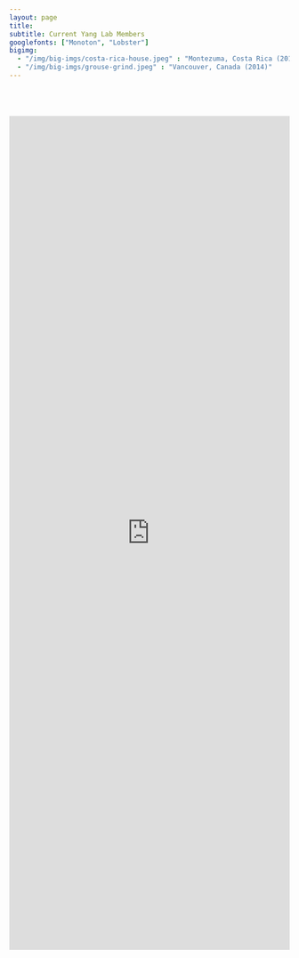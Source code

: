 ```yaml
---
layout: page
title:
subtitle: Current Yang Lab Members
googlefonts: ["Monoton", "Lobster"]
bigimg:
  - "/img/big-imgs/costa-rica-house.jpeg" : "Montezuma, Costa Rica (2011)"
  - "/img/big-imgs/grouse-grind.jpeg" : "Vancouver, Canada (2014)"
---
```


<style>
  footer {
    margin-top: -10px;
  }
  #shiny-server-iframe {
    margin-top: 51px;
    border: 0 none;
  }
</style>

<script>
document.addEventListener('DOMContentLoaded', function() {

  $(window).resize(function() {
    setTimeout(function() {
      $("#shiny-server-iframe")[0].contentWindow.postMessage('getHeight', '*');
    }, 100);
  });
  $("#shiny-server-iframe").load(function() {
    $("#shiny-server-iframe")[0].contentWindow.postMessage('getHeight', '*');
  });

  window.addEventListener("message", function(event) {
    if (event.origin !== "https://daattali.com") {
      return;
    }
    var data = event.data.split(":");
    if (data[0] == "height") {
      $("#shiny-server-iframe")[0].height = data[1];
    } else if (data[0] == "scroll-to") {
      $('html, body').animate({ scrollTop : data[1]}, 500);
    }
  })
});
</script>

<div style="font-size: 1px; color: transparent; height: 0;">
  Dean is an R-Shiny expert and consultant
  Services include: Building Shiny apps and analytics dashboards • Integrating Shiny apps with external services or libraries • Offering expert advice and guidance with Shiny
  Clients range from individuals to startups to large companies and government agencies.
  Previously a software engineer at Google and top San Francisco startup Wish.com
  MSc in Bioinformatics, Bachelor of Computer Science.
</div>

<iframe id="shiny-server-iframe" src="http://daattali.com/shiny?iframe=1" scrolling="no" width="100%" height="1500"></iframe>
